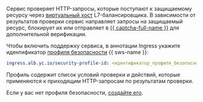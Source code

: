 Сервис проверяет HTTP-запросы, которые поступают к защищаемому ресурсу через [виртуальный хост](../../../application-load-balancer/concepts/http-router.md#virtual-host) L7-балансировщика. В зависимости от результатов проверки сервис направляет запросы на защищаемый ресурс, блокирует их или отправляет в [{{ captcha-full-name }}](../../../smartcaptcha/index.yaml) для дополнительной верификации.

Чтобы включить поддержку сервиса, в аннотации Ingress укажите идентификатор [профиля безопасности](../../../smartwebsecurity/concepts/profiles.md) {{ sws-name }}:

```yaml
ingress.alb.yc.io/security-profile-id: <идентификатор_профиля_безопасности>
```

Профиль содержит список условий проверки и действий, которые применяются к приходящим HTTP-запросам по результатам проверки.

Если у вас нет профиля безопасности, [создайте его](../../../smartwebsecurity/operations/profile-create.md).
